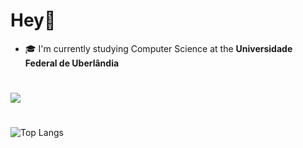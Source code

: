 # Hey👋

- 🎓 I'm currently studying Computer Science at the **Universidade Federal de Uberlândia**



#
<a href="https://skillicons.dev">
          <img src="https://skillicons.dev/icons?i=c,java,python,go,linux,postgres,git,docker&theme=light")/>
</a>
</br>

#

![Top Langs](https://github-readme-stats.vercel.app/api/top-langs/?username=joaobaronii)
